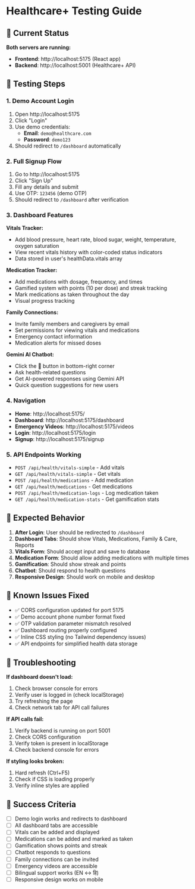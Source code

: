# Healthcare+ Testing Guide

## 🚀 Current Status

**Both servers are running:**
- **Frontend**: http://localhost:5175 (React app)
- **Backend**: http://localhost:5001 (Healthcare+ API)

## 🧪 Testing Steps

### 1. **Demo Account Login**
1. Open http://localhost:5175
2. Click "Login" 
3. Use demo credentials:
   - **Email**: `demo@healthcare.com`
   - **Password**: `demo123`
4. Should redirect to `/dashboard` automatically

### 2. **Full Signup Flow**
1. Go to http://localhost:5175
2. Click "Sign Up"
3. Fill any details and submit
4. Use OTP: `123456` (demo OTP)
5. Should redirect to `/dashboard` after verification

### 3. **Dashboard Features**

**Vitals Tracker:**
- Add blood pressure, heart rate, blood sugar, weight, temperature, oxygen saturation
- View recent vitals history with color-coded status indicators
- Data stored in user's healthData.vitals array

**Medication Tracker:**
- Add medications with dosage, frequency, and times
- Gamified system with points (10 per dose) and streak tracking
- Mark medications as taken throughout the day
- Visual progress tracking

**Family Connections:**
- Invite family members and caregivers by email
- Set permissions for viewing vitals and medications
- Emergency contact information
- Medication alerts for missed doses

**Gemini AI Chatbot:**
- Click the 🤖 button in bottom-right corner
- Ask health-related questions
- Get AI-powered responses using Gemini API
- Quick question suggestions for new users

### 4. **Navigation**
- **Home**: http://localhost:5175/
- **Dashboard**: http://localhost:5175/dashboard
- **Emergency Videos**: http://localhost:5175/videos
- **Login**: http://localhost:5175/login
- **Signup**: http://localhost:5175/signup

### 5. **API Endpoints Working**
- `POST /api/health/vitals-simple` - Add vitals
- `GET /api/health/vitals-simple` - Get vitals
- `POST /api/health/medications` - Add medication
- `GET /api/health/medications` - Get medications
- `POST /api/health/medication-logs` - Log medication taken
- `GET /api/health/medication-stats` - Get gamification stats

## 🎯 Expected Behavior

1. **After Login**: User should be redirected to `/dashboard`
2. **Dashboard Tabs**: Should show Vitals, Medications, Family & Care, Reports
3. **Vitals Form**: Should accept input and save to database
4. **Medication Form**: Should allow adding medications with multiple times
5. **Gamification**: Should show streak and points
6. **Chatbot**: Should respond to health questions
7. **Responsive Design**: Should work on mobile and desktop

## 🐛 Known Issues Fixed

- ✅ CORS configuration updated for port 5175
- ✅ Demo account phone number format fixed
- ✅ OTP validation parameter mismatch resolved
- ✅ Dashboard routing properly configured
- ✅ Inline CSS styling (no Tailwind dependency issues)
- ✅ API endpoints for simplified health data storage

## 🔧 Troubleshooting

**If dashboard doesn't load:**
1. Check browser console for errors
2. Verify user is logged in (check localStorage)
3. Try refreshing the page
4. Check network tab for API call failures

**If API calls fail:**
1. Verify backend is running on port 5001
2. Check CORS configuration
3. Verify token is present in localStorage
4. Check backend console for errors

**If styling looks broken:**
1. Hard refresh (Ctrl+F5)
2. Check if CSS is loading properly
3. Verify inline styles are applied

## 🎉 Success Criteria

- [ ] Demo login works and redirects to dashboard
- [ ] All dashboard tabs are accessible
- [ ] Vitals can be added and displayed
- [ ] Medications can be added and marked as taken
- [ ] Gamification shows points and streak
- [ ] Chatbot responds to questions
- [ ] Family connections can be invited
- [ ] Emergency videos are accessible
- [ ] Bilingual support works (EN ↔ हि)
- [ ] Responsive design works on mobile
